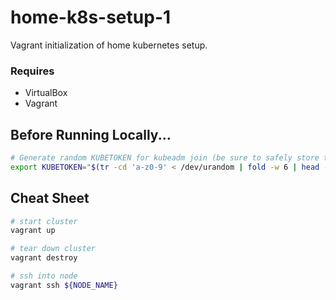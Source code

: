 # home-k8s-setup-1
Vagrant initialization of home kubernetes setup.
### Requires
- VirtualBox
- Vagrant
## Before Running Locally...
``` bash
# Generate random KUBETOKEN for kubeadm join (be sure to safely store the generated value for reuse)
export KUBETOKEN="$(tr -cd 'a-z0-9' < /dev/urandom | fold -w 6 | head -n 1).$(tr -cd 'a-z0-9' < /dev/urandom | fold -w 16 | head -n 1)"
```

## Cheat Sheet
``` bash
# start cluster
vagrant up

# tear down cluster
vagrant destroy

# ssh into node
vagrant ssh ${NODE_NAME}
```
